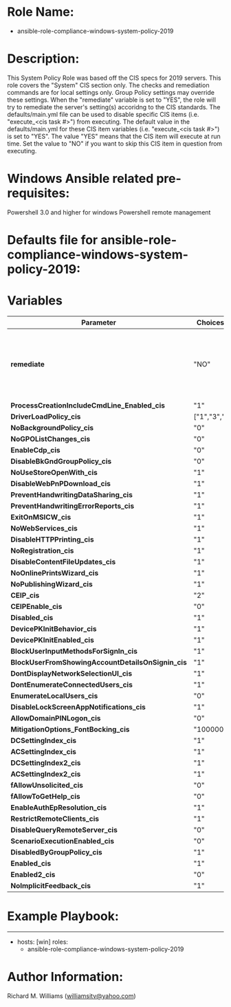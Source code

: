 # Role Name:
- ansible-role-compliance-windows-system-policy-2019

# Description:
This System Policy Role was based off the CIS specs for 2019 servers.   This
role covers the "System" CIS section only. The checks and remediation commands
are for local settings only. Group Policy settings may override these settings.
When the "remediate" variable is set to "YES", the role will try to remediate
the server's setting(s) accoridng to the CIS standards.  The defaults/main.yml
file can be used to disable specific CIS items (i.e. "execute_<cis task #>")
from executing. The default value in the defaults/main.yml for these CIS item
variables (i.e. "execute_<cis task #>") is set to "YES". The value "YES" means
that the CIS item will execute at run time. Set the value to "NO" if you want
to skip this CIS item in question from executing.

# Windows Ansible related pre-requisites:
Powershell 3.0 and higher for windows
Powershell remote management

# Defaults file for ansible-role-compliance-windows-system-policy-2019:
# Variables

Parameter | Choices/Defaults|Comments
----------|-----------------|--------
__remediate__ |"NO"| varaible to determine whether or not to remediate non-compliant settings.
__ProcessCreationIncludeCmdLine_Enabled_cis__ |"1"| CIS value.
__DriverLoadPolicy_cis__ |["1","3","8"]| CIS value.
__NoBackgroundPolicy_cis__ |"0"| CIS value.
__NoGPOListChanges_cis__ |"0"| CIS value.
__EnableCdp_cis__ |"0"| CIS value.
__DisableBkGndGroupPolicy_cis__ |"0"| CIS value.
__NoUseStoreOpenWith_cis__ |"1"| CIS value.
__DisableWebPnPDownload_cis__ |"1"| CIS value.
__PreventHandwritingDataSharing_cis__ |"1"| CIS value.
__PreventHandwritingErrorReports_cis__ |"1"| CIS value.
__ExitOnMSICW_cis__ |"1"| CIS value.
__NoWebServices_cis__ |"1"| CIS value.
__DisableHTTPPrinting_cis__ |"1"| CIS value.
__NoRegistration_cis__ |"1"| CIS value.
__DisableContentFileUpdates_cis__ |"1"| CIS value.
__NoOnlinePrintsWizard_cis__ |"1"| CIS value.
__NoPublishingWizard_cis__ |"1"| CIS value.
__CEIP_cis__|"2"| CIS value.
__CEIPEnable_cis__ |"0"| CIS value.
__Disabled_cis__ |"1"| CIS value.
__DevicePKInitBehavior_cis__ |"1"| CIS value.
__DevicePKInitEnabled_cis__ |"1"| CIS value.
__BlockUserInputMethodsForSignIn_cis__ |"1"| CIS value.
__BlockUserFromShowingAccountDetailsOnSignin_cis__ |"1"| CIS value.
__DontDisplayNetworkSelectionUI_cis__ |"1"| CIS value.
__DontEnumerateConnectedUsers_cis__ |"1"| CIS value.
__EnumerateLocalUsers_cis__ |"0"| CIS value.
__DisableLockScreenAppNotifications_cis__ |"1"| CIS value.
__AllowDomainPINLogon_cis__ |"0"| CIS value.
__MitigationOptions_FontBocking_cis__ |"1000000000000"| CIS value.
__DCSettingIndex_cis__ |"1"| CIS value.
__ACSettingIndex_cis__ |"1"| CIS value.
__DCSettingIndex2_cis__ |"1"| CIS value.
__ACSettingIndex2_cis__ |"1"| CIS value.
__fAllowUnsolicited_cis__ |"0"| CIS value.
__fAllowToGetHelp_cis__ |"0"| CIS value.
__EnableAuthEpResolution_cis__ |"1"| CIS value.
__RestrictRemoteClients_cis__ |"1"| CIS value.
__DisableQueryRemoteServer_cis__ |"0"| CIS value.
__ScenarioExecutionEnabled_cis__ |"0"| CIS value.
__DisabledByGroupPolicy_cis__ |"1"| CIS value.
__Enabled_cis__ |"1"| CIS value.
__Enabled2_cis__ |"0"| CIS value.
__NoImplicitFeedback_cis__ |"1"| CIS value.

# Example Playbook:
---
 - hosts: [win]
   roles:
   - ansible-role-compliance-windows-system-policy-2019


# Author Information:
Richard M. Williams (williamsitv@yahoo.com)
